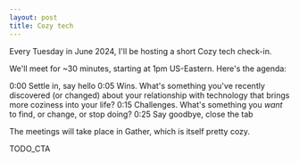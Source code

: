 ```yaml
---
layout: post
title: Cozy tech
---
```


Every Tuesday in June 2024, I'll be hosting a short Cozy tech check-in.

We'll meet for ~30 minutes, starting at 1pm US-Eastern. Here's the agenda:

0:00 Settle in, say hello
0:05 Wins. What's something you've recently discovered (or changed) about your relationship with technology that brings more coziness into your life?
0:15 Challenges. What's something you *want* to find, or change, or stop doing? 
0:25 Say goodbye, close the tab

The meetings will take place in Gather, which is itself pretty cozy.

TODO_CTA
